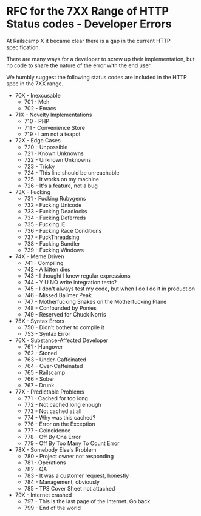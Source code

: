 # RFC for the 7XX Range of HTTP Status codes - Developer Errors

At Railscamp X it became clear there is a gap in the current HTTP specification.

There are many ways for a developer to screw up their implementation, but no code to share the nature of the error with the end user.

We humbly suggest the following status codes are included in the HTTP spec in the 7XX range.

  * 70X - Inexcusable
    - 701 - Meh
    - 702 - Emacs
  * 71X - Novelty Implementations
    - 710 - PHP 
    - 711 - Convenience Store
    - 719 - I am not a teapot
  * 72X - Edge Cases
    - 720 - Unpossible
    - 721 - Known Unknowns
    - 722 - Unknown Unknowns
    - 723 - Tricky
    - 724 - This line should be unreachable
    - 725 - It works on my machine
    - 726 - It's a feature, not a bug
  * 73X - Fucking
    - 731 - Fucking Rubygems
    - 732 - Fucking Unicode
    - 733 - Fucking Deadlocks
    - 734 - Fucking Deferreds
    - 735 - Fucking IE
    - 736 - Fucking Race Conditions
    - 737 - FuckThreadsing
    - 738 - Fucking Bundler
    - 739 - Fucking Windows
  * 74X - Meme Driven
    - 741 - Compiling
    - 742 - A kitten dies
    - 743 - I thought I knew regular expressions
    - 744 - Y U NO write integration tests?
    - 745 - I don't always test my code, but when I do I do it in production
    - 746 - Missed Ballmer Peak
    - 747 - Motherfucking Snakes on the Motherfucking Plane
    - 748 - Confounded by Ponies
    - 749 - Reserved for Chuck Norris 
  * 75X - Syntax Errors
    - 750 - Didn't bother to compile it
    - 753 - Syntax Error
  * 76X - Substance-Affected Developer
    - 761 - Hungover
    - 762 - Stoned
    - 763 - Under-Caffeinated
    - 764 - Over-Caffeinated
    - 765 - Railscamp
    - 766 - Sober
    - 767 - Drunk
  * 77X - Predictable Problems
    - 771 - Cached for too long
    - 772 - Not cached long enough
    - 773 - Not cached at all
    - 774 - Why was this cached?
    - 776 - Error on the Exception
    - 777 - Coincidence
    - 778 - Off By One Error
    - 779 - Off By Too Many To Count Error
  * 78X - Somebody Else's Problem
    - 780 - Project owner not responding
    - 781 - Operations
    - 782 - QA
    - 783 - It was a customer request, honestly
    - 784 - Management, obviously
    - 785 - TPS Cover Sheet not attached
  * 79X - Internet crashed
    - 797 - This is the last page of the Internet. Go back
    - 799 - End of the world
